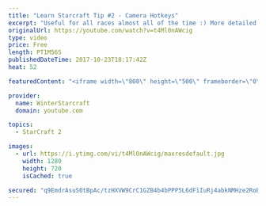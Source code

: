 ```yaml
---
title: "Learn Starcraft Tip #2 - Camera Hotkeys"
excerpt: "Useful for all races almost all of the time :) More detailed guides/tutorials under the learn to play starcraft playlist."
originalUrl: https://youtube.com/watch?v=t4Ml0nAWcig
type: video
price: Free
length: PT1M56S
publishedDateTime: 2017-10-23T18:17:42Z
heat: 52

featuredContent: "<iframe width=\"800\" height=\"500\" frameborder=\"0\" src=\"https://www.youtube.com/embed/t4Ml0nAWcig\" allow=\"accelerometer; autoplay; encrypted-media; gyroscope; picture-in-picture\" allowfullscreen></iframe>"

provider:
  name: WinterStarcraft
  domain: youtube.com

topics:
  - StarCraft 2

images:
  - url: https://i.ytimg.com/vi/t4Ml0nAWcig/maxresdefault.jpg
    width: 1280
    height: 720
    isCached: true

secured: "q9EmdrAsuS0tBpAc/tzHXVW9CrC1GZB4b4bPPP5L6dFiIuRj4abkNMHze2RoBiwpUAFxKL6OkEDBcbst1eyar/eN7r8S16bQWS3SEf4gtY2XqtPOQcQ71LgHMUPwAMF/HeZam0nMkTdFJTPgHJxdA+466dj07WSSTVM8pHG1gzGIYijs/XN8Xxb+/Y/HhNQUX+iB2Rjhae4KJEZ6BPh55RkE/6u7GzpW07v81wNJnLRMvEMnp/dnRkuLx3ZlRx4rMVgkcb1CoJHKhtI4l4UCRUxQlIn1SEigkyhIAHlBEe2UEoROPV4DKgAgIgC0gBlqA0C0WUa/iH6fULFkreUxVo2xlnSMYJKTUjmn5+mjB9SxSsVcJbbxW5dqYJYD8oq1JINId22NjEDETDMq9RRA/A2LTZletaWsdZlpSdF7tnA=;sPISr+UriFJc++9eqjJ68A=="
---
```


